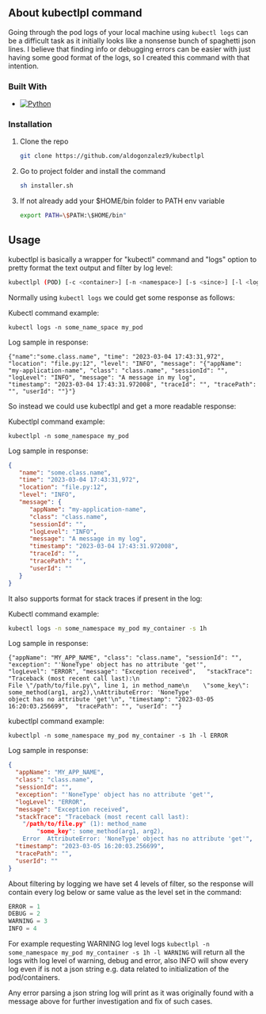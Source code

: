 <!-- ABOUT THE PROJECT -->
## About kubectlpl command

Going through the pod logs of your local machine using `kubectl logs` can be a difficult task as it initially looks like a 
nonsense bunch of spaghetti json lines. I believe that finding info or debugging errors can be easier with just having 
some good format of the logs, so I created this command with that intention.

### Built With

* [![Python][Python]][Python-url]

### Installation

1. Clone the repo
   ```sh
   git clone https://github.com/aldogonzalez9/kubectlpl
   ```
2. Go to project folder and install the command
   ```sh
   sh installer.sh
   ```
3. If not already add your $HOME/bin folder to PATH env variable
   ```sh
   export PATH=\$PATH:\$HOME/bin"

<!-- USAGE EXAMPLES -->
## Usage

kubectlpl is basically a wrapper for "kubectl" command and "logs" option to pretty format the text output and filter by 
log level:
   ```sh
   kubectlpl (POD) [-c <container>] [-n <namespace>] [-s <since>] [-l <log-level>]
   ```

Normally using `kubectl logs` we could get some response as follows:

Kubectl command example:
```shell
kubectl logs -n some_name_space my_pod
```

Log sample in response:
```text
{"name":"some.class.name", "time": "2023-03-04 17:43:31,972", "location": "file.py:12", "level": "INFO", "message": "{"appName": 
"my-application-name", "class": "class.name", "sessionId": "", "logLevel": "INFO", "message": "A message in my log",  
"timestamp": "2023-03-04 17:43:31.972008", "traceId": "", "tracePath": "", "userId": ""}"}
```

So instead we could use kubectlpl and get a more readable response:

Kubectlpl command example:
```shell
kubectlpl -n some_namespace my_pod
```

Log sample in response:
```json
{
   "name": "some.class.name",
   "time": "2023-03-04 17:43:31,972",
   "location": "file.py:12",
   "level": "INFO",
   "message": {
      "appName": "my-application-name",
      "class": "class.name",
      "sessionId": "",
      "logLevel": "INFO",
      "message": "A message in my log",
      "timestamp": "2023-03-04 17:43:31.972008",
      "traceId": "",
      "tracePath": "",
      "userId": ""
   }
}
```

It also supports format for stack traces if present in the log:

Kubectl command example:
```sh
kubectl logs -n some_namespace my_pod my_container -s 1h
```

Log sample in response:
```text
{"appName": "MY_APP_NAME", "class": "class.name", "sessionId": "",  "exception": "'NoneType' object has no attribute 'get'",   
"logLevel": "ERROR", "message": "Exception received",   "stackTrace": "Traceback (most recent call last):\n  
File \"/path/to/file.py\", line 1, in method_name\n    \"some_key\": some_method(arg1, arg2),\nAttributeError: 'NoneType' 
object has no attribute 'get'\n", "timestamp": "2023-03-05 16:20:03.256699",  "tracePath": "", "userId": ""}
```

kubectlpl command example:

```shell
kubectlpl -n some_namespace my_pod my_container -s 1h -l ERROR
```

Log sample in response:
```json
{
  "appName": "MY_APP_NAME",
  "class": "class.name",
  "sessionId": "", 
  "exception": "'NoneType' object has no attribute 'get'",  
  "logLevel": "ERROR",
  "message": "Exception received", 
  "stackTrace": "Traceback (most recent call last):
	"/path/to/file.py" (1): method_name
		"some_key": some_method(arg1, arg2),
	Error  AttributeError: 'NoneType' object has no attribute 'get'",
  "timestamp": "2023-03-05 16:20:03.256699",
  "tracePath": "",
  "userId": ""
}
```

About filtering by logging we have set 4 levels of filter, so the response will contain every log below or same value as 
the level set in the command:

```python
ERROR = 1
DEBUG = 2
WARNING = 3
INFO = 4
```

For example requesting WARNING log level logs `kubectlpl -n some_namespace my_pod my_container -s 1h -l WARNING` will 
return all the logs with log level of warning, debug and error, also INFO will show every log even if is not a json 
string e.g. data related to initialization of the pod/containers.

Any error parsing a json string log will print as it was originally found with a message above for further investigation
and fix of such cases.

<!-- MARKDOWN LINKS & IMAGES -->
<!-- https://www.markdownguide.org/basic-syntax/#reference-style-links -->
[Python]: https://img.shields.io/badge/Python-145DA0?style=for-the-badge&logo=python&logoColor=yellow
[Python-url]: https://www.python.org/